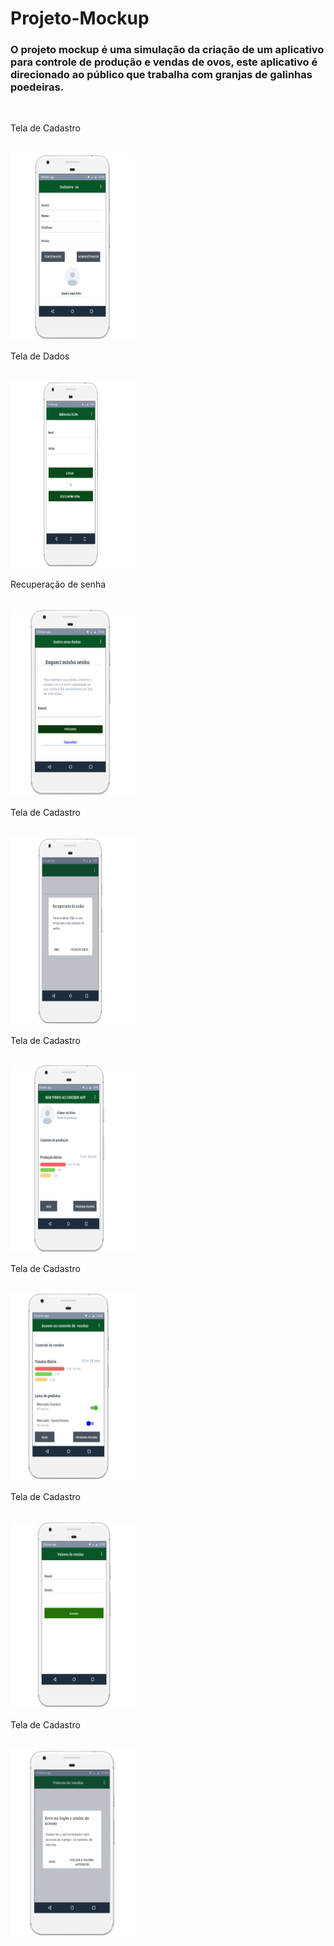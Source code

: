 # Projeto-Mockup

### O projeto mockup é uma simulação da criação de um aplicativo para controle de produção e vendas de ovos, este aplicativo é direcionado ao público que trabalha com granjas de galinhas poedeiras. 

</br>
<p>Tela de Cadastro</p>
</br>
<img src="Tela 1.png" width= "200px" height = "300px">

</br>
<p>Tela de Dados</p>
</br>
<img src="Tela 2.png" width= "200px" height = "300px">

</br>
<p>Recuperação de senha</p>
</br>
<img src="Tela 3.png" width= "200px" height = "300px">

</br>
<p>Tela de Cadastro</p>
</br>
<img src="Tela 4.png" width= "200px" height = "300px">

</br>
<p>Tela de Cadastro</p>
</br>
<img src="Tela 5.png" width= "200px" height = "300px">

</br>
<p>Tela de Cadastro</p>
</br>
<img src="Tela 6.png" width= "200px" height = "300px">

</br>
<p>Tela de Cadastro</p>
</br>
<img src="Tela 7.png" width= "200px" height = "300px">

</br>
<p>Tela de Cadastro</p>
</br>
<img src="Tela 8.png" width= "200px" height = "300px">
